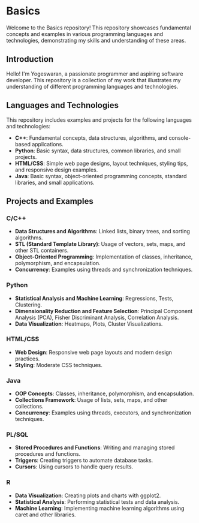 # Basics

Welcome to the Basics repository! This repository showcases fundamental concepts and examples in various programming languages and technologies, demonstrating my skills and understanding of these areas.

## Introduction

Hello! I'm Yogeswaran, a passionate programmer and aspiring software developer. This repository is a collection of my work that illustrates my understanding of different programming languages and technologies.

## Languages and Technologies

This repository includes examples and projects for the following languages and technologies:

- **C++**: Fundamental concepts, data structures, algorithms, and console-based applications.
- **Python**: Basic syntax, data structures, common libraries, and small projects.
- **HTML/CSS**: Simple web page designs, layout techniques, styling tips, and responsive design examples.
- **Java**: Basic syntax, object-oriented programming concepts, standard libraries, and small applications.

## Projects and Examples

### C/C++

- **Data Structures and Algorithms**: Linked lists, binary trees, and sorting algorithms.
- **STL (Standard Template Library)**: Usage of vectors, sets, maps, and other STL containers.
- **Object-Oriented Programming**: Implementation of classes, inheritance, polymorphism, and encapsulation.
- **Concurrency**: Examples using threads and synchronization techniques.
  
### Python

- **Statistical Analysis and Machine Learning**: Regressions, Tests, Clustering.
- **Dimensionality Reduction and Feature Selection**: Principal Component Analysis (PCA), Fisher Discriminant Analysis, Correlation Analysis.
- **Data Visualization**: Heatmaps, Plots, Cluster Visualizations.

### HTML/CSS

- **Web Design**: Responsive web page layouts and modern design practices.
- **Styling**: Moderate CSS techniques.

### Java

- **OOP Concepts**: Classes, inheritance, polymorphism, and encapsulation.
- **Collections Framework**: Usage of lists, sets, maps, and other collections.
- **Concurrency**: Examples using threads, executors, and synchronization techniques.

### PL/SQL

- **Stored Procedures and Functions**: Writing and managing stored procedures and functions.
- **Triggers**: Creating triggers to automate database tasks.
- **Cursors**: Using cursors to handle query results.

### R

- **Data Visualization**: Creating plots and charts with ggplot2.
- **Statistical Analysis**: Performing statistical tests and data analysis.
- **Machine Learning**: Implementing machine learning algorithms using caret and other libraries.
